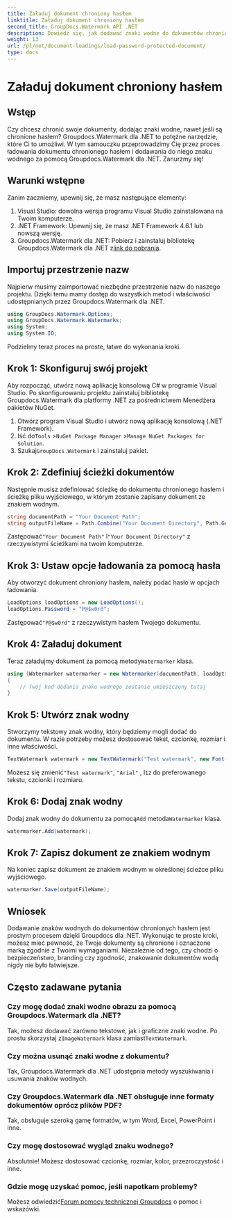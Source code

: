 ```yaml
---
title: Załaduj dokument chroniony hasłem
linktitle: Załaduj dokument chroniony hasłem
second_title: GroupDocs.Watermark API .NET
description: Dowiedz się, jak dodawać znaki wodne do dokumentów chronionych hasłem za pomocą programu Groupdocs dla platformy .NET, korzystając z naszego przewodnika krok po kroku. Z łatwością zabezpiecz i otaguj swoje pliki.
weight: 13
url: /pl/net/document-loadings/load-password-protected-document/
type: docs
---
```

# Załaduj dokument chroniony hasłem

## Wstęp
Czy chcesz chronić swoje dokumenty, dodając znaki wodne, nawet jeśli są chronione hasłem? Groupdocs.Watermark dla .NET to potężne narzędzie, które Ci to umożliwi. W tym samouczku przeprowadzimy Cię przez proces ładowania dokumentu chronionego hasłem i dodawania do niego znaku wodnego za pomocą Groupdocs.Watermark dla .NET. Zanurzmy się!
## Warunki wstępne
Zanim zaczniemy, upewnij się, że masz następujące elementy:
1. Visual Studio: dowolna wersja programu Visual Studio zainstalowana na Twoim komputerze.
2. .NET Framework: Upewnij się, że masz .NET Framework 4.6.1 lub nowszą wersję.
3. Groupdocs.Watermark dla .NET: Pobierz i zainstaluj bibliotekę Groupdocs.Watermark dla .NET z[link do pobrania](https://releases.groupdocs.com/Watermark/net/).
## Importuj przestrzenie nazw
Najpierw musimy zaimportować niezbędne przestrzenie nazw do naszego projektu. Dzięki temu mamy dostęp do wszystkich metod i właściwości udostępnianych przez Groupdocs.Watermark dla .NET.
```csharp
using GroupDocs.Watermark.Options;
using GroupDocs.Watermark.Watermarks;
using System;
using System.IO;
```
Podzielmy teraz proces na proste, łatwe do wykonania kroki.
## Krok 1: Skonfiguruj swój projekt
Aby rozpocząć, utwórz nową aplikację konsolową C# w programie Visual Studio. Po skonfigurowaniu projektu zainstaluj bibliotekę Groupdocs.Watermark dla platformy .NET za pośrednictwem Menedżera pakietów NuGet.
1. Otwórz program Visual Studio i utwórz nową aplikację konsolową (.NET Framework).
2.  Iść do`Tools` >`NuGet Package Manager` >`Manage NuGet Packages for Solution`.
3.  Szukaj`GroupDocs.Watermark` i zainstaluj pakiet.
## Krok 2: Zdefiniuj ścieżki dokumentów
Następnie musisz zdefiniować ścieżkę do dokumentu chronionego hasłem i ścieżkę pliku wyjściowego, w którym zostanie zapisany dokument ze znakiem wodnym.
```csharp
string documentPath = "Your Document Path";
string outputFileName = Path.Combine("Your Document Directory", Path.GetFileName(documentPath));
```
 Zastępować`"Your Document Path"` I`"Your Document Directory"` z rzeczywistymi ścieżkami na twoim komputerze.
## Krok 3: Ustaw opcje ładowania za pomocą hasła
Aby otworzyć dokument chroniony hasłem, należy podać hasło w opcjach ładowania.
```csharp
LoadOptions loadOptions = new LoadOptions();
loadOptions.Password = "P@$w0rd";
```
 Zastępować`"P@$w0rd"` z rzeczywistym hasłem Twojego dokumentu.
## Krok 4: Załaduj dokument
 Teraz załadujmy dokument za pomocą metody`Watermarker` klasa.
```csharp
using (Watermarker watermarker = new Watermarker(documentPath, loadOptions))
{
    // Twój kod dodania znaku wodnego zostanie umieszczony tutaj
}
```
## Krok 5: Utwórz znak wodny
Stworzymy tekstowy znak wodny, który będziemy mogli dodać do dokumentu. W razie potrzeby możesz dostosować tekst, czcionkę, rozmiar i inne właściwości.
```csharp
TextWatermark watermark = new TextWatermark("Test watermark", new Font("Arial", 12));
```
 Możesz się zmienić`"Test watermark"`, `"Arial"` , I`12` do preferowanego tekstu, czcionki i rozmiaru.
## Krok 6: Dodaj znak wodny
 Dodaj znak wodny do dokumentu za pomocą`Add` metoda`Watermarker` klasa.
```csharp
watermarker.Add(watermark);
```
## Krok 7: Zapisz dokument ze znakiem wodnym
Na koniec zapisz dokument ze znakiem wodnym w określonej ścieżce pliku wyjściowego.
```csharp
watermarker.Save(outputFileName);
```
## Wniosek
Dodawanie znaków wodnych do dokumentów chronionych hasłem jest prostym procesem dzięki Groupdocs dla .NET. Wykonując te proste kroki, możesz mieć pewność, że Twoje dokumenty są chronione i oznaczone marką zgodnie z Twoimi wymaganiami. Niezależnie od tego, czy chodzi o bezpieczeństwo, branding czy zgodność, znakowanie dokumentów wodą nigdy nie było łatwiejsze.
## Często zadawane pytania
### Czy mogę dodać znaki wodne obrazu za pomocą Groupdocs.Watermark dla .NET?
 Tak, możesz dodawać zarówno tekstowe, jak i graficzne znaki wodne. Po prostu skorzystaj z`ImageWatermark` klasa zamiast`TextWatermark`.
### Czy można usunąć znaki wodne z dokumentu?
Tak, Groupdocs.Watermark dla .NET udostępnia metody wyszukiwania i usuwania znaków wodnych.
### Czy Groupdocs.Watermark dla .NET obsługuje inne formaty dokumentów oprócz plików PDF?
Tak, obsługuje szeroką gamę formatów, w tym Word, Excel, PowerPoint i inne.
### Czy mogę dostosować wygląd znaku wodnego?
Absolutnie! Możesz dostosować czcionkę, rozmiar, kolor, przezroczystość i inne.
### Gdzie mogę uzyskać pomoc, jeśli napotkam problemy?
 Możesz odwiedzić[Forum pomocy technicznej Groupdocs](https://forum.groupdocs.com/c/watermark/19) o pomoc i wskazówki.